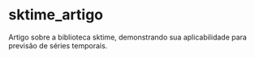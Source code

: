 # sktime_artigo
Artigo sobre a biblioteca sktime, demonstrando sua aplicabilidade para previsão de séries temporais.
